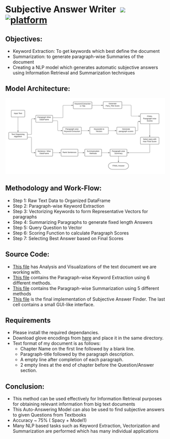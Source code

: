 # Subjective Answer Writer &nbsp;[![](https://img.shields.io/badge/python-3.8.5-blue.svg)](https://www.python.org/downloads/) [![platform](https://img.shields.io/badge/platform-JupyterNB-red.svg)](https://github.com/Viral-Doshi/Auto-Answering-NLP) 


## Objectives:<br>
* Keyword Extraction: To get keywords which best define the document<br>
* Summarization: to generate paragraph-wise Summaries of the document<br>
* Creating a NLP model which generates automatic subjective answers using Information Retrieval and Summarization techniques<br>


## Model Architecture:<br>
![image](https://github.com/Viral-Doshi/Auto-Answering-NLP/blob/main/arch.png)

## Methodology and Work-Flow:<br>
* Step 1:  Raw Text Data to Organized DataFrame
* Step 2:  Paragraph-wise Keyword Extraction
* Step 3:  Vectorizing Keywords to form Representative Vectors for paragraphs
* Step 4:  Summarizing Paragraphs to generate fixed length Answers
* Step 5:  Query Question to Vector
* Step 6:  Scoring Function to calculate Paragraph Scores
* Step 7:  Selecting Best Answer based on Final Scores

## Source Code:
* [This file](https://github.com/Viral-Doshi/Auto-Answering-NLP/blob/main/Step1%20Analysis.ipynb) has Analysis and Visualizations of the text document we are working with.
* [This file](https://github.com/Viral-Doshi/Auto-Answering-NLP/blob/main/Step2%20Keywords_Extraction_Ch2.ipynb) contains the Paragraph-wise Keyword Extraction using 6 different methods.
* [This file](https://github.com/Viral-Doshi/Auto-Answering-NLP/blob/main/Step3%20Paragraph-Wise%20Summarization.ipynb) contains the Paragraph-wise Summarization using 5 different methods
* [This file](https://github.com/Viral-Doshi/Auto-Answering-NLP/blob/main/Auto-Answering.ipynb) is the final implementation of Subjective Answer Finder. The last cell contains a small GUI-like interface.

## Requirements
* Please install the required dependancies.
* Download glove encodings from [here](https://www.kaggle.com/danielwillgeorge/glove6b100dtxt) and place it in the same directory.
* Text format of my document is as follows:
  * Chapter Name on the first line followed by a blank line.
  * Paragraph-title followed by the paragraph description.
  * A empty line after completion of each paragraph.
  * 2 empty lines at the end of chapter before the Question/Answer section.

## Conclusion:<br>
* This method can be used effectively for Information Retrieval purposes for obtaining relevant information from big text documents
* This Auto-Answering Model can also be used to find subjective answers to given Questions from Textbooks
* Accuracy ~ 75% ( Spacy + Model1)
* Many NLP based tasks such as Keyword Extraction, Vectorization and Summarization are performed which has many individual applications
